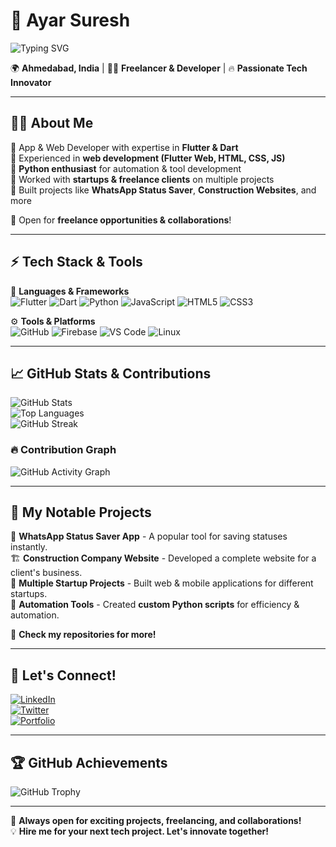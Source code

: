 # 🚀 Ayar Suresh

![Typing SVG](https://readme-typing-svg.herokuapp.com?size=24&color=F70000&lines=Hi+there!+I'm+Ayar+Suresh+👋;Experienced+App+%26+Web+Developer+🚀;Flutter+%7C+Python+%7C+Automation+🔥;Open+to+Freelance+%26+Collaboration!+🤝)

🌍 **Ahmedabad, India** | 👨‍💻 **Freelancer & Developer** | 🔥 **Passionate Tech Innovator**  

---
## 👨‍💻 **About Me**
🔹 App & Web Developer with expertise in **Flutter & Dart**  
🔹 Experienced in **web development (Flutter Web, HTML, CSS, JS)**  
🔹 **Python enthusiast** for automation & tool development  
🔹 Worked with **startups & freelance clients** on multiple projects  
🔹 Built projects like **WhatsApp Status Saver**, **Construction Websites**, and more  

💼 Open for **freelance opportunities & collaborations**!  

---

## ⚡ **Tech Stack & Tools**
🚀 **Languages & Frameworks**  
![Flutter](https://img.shields.io/badge/Flutter-02569B?style=flat&logo=flutter&logoColor=white)
![Dart](https://img.shields.io/badge/Dart-0175C2?style=flat&logo=dart&logoColor=white)
![Python](https://img.shields.io/badge/Python-3776AB?style=flat&logo=python&logoColor=white)
![JavaScript](https://img.shields.io/badge/JavaScript-F7DF1E?style=flat&logo=javascript&logoColor=black)
![HTML5](https://img.shields.io/badge/HTML5-E34F26?style=flat&logo=html5&logoColor=white)
![CSS3](https://img.shields.io/badge/CSS3-1572B6?style=flat&logo=css3&logoColor=white)

⚙️ **Tools & Platforms**  
![GitHub](https://img.shields.io/badge/GitHub-181717?style=flat&logo=github&logoColor=white)
![Firebase](https://img.shields.io/badge/Firebase-FFCA28?style=flat&logo=firebase&logoColor=black)
![VS Code](https://img.shields.io/badge/VS%20Code-007ACC?style=flat&logo=visual-studio-code&logoColor=white)
![Linux](https://img.shields.io/badge/Linux-FCC624?style=flat&logo=linux&logoColor=black)

---

## 📈 **GitHub Stats & Contributions**
![GitHub Stats](https://github-readme-stats.vercel.app/api?username=yourusername&show_icons=true&theme=radical)  
![Top Languages](https://github-readme-stats.vercel.app/api/top-langs/?username=yourusername&layout=compact&theme=radical)  
![GitHub Streak](https://github-readme-streak-stats.herokuapp.com/?user=yourusername&theme=radical)  

### 🔥 Contribution Graph
![GitHub Activity Graph](https://github-readme-activity-graph.vercel.app/graph?username=yourusername&theme=react-dark)

---

## 🌟 **My Notable Projects**
📱 **WhatsApp Status Saver App** - A popular tool for saving statuses instantly.  
🏗️ **Construction Company Website** - Developed a complete website for a client's business.  
🚀 **Multiple Startup Projects** - Built web & mobile applications for different startups.  
🔧 **Automation Tools** - Created **custom Python scripts** for efficiency & automation.

🔗 **Check my repositories for more!**  

---

## 🤝 **Let's Connect!**
[![LinkedIn](https://img.shields.io/badge/LinkedIn-blue?style=flat&logo=linkedin)](https://linkedin.com/in/yourprofile)  
[![Twitter](https://img.shields.io/badge/Twitter-1DA1F2?style=flat&logo=twitter&logoColor=white)](https://twitter.com/yourprofile)  
[![Portfolio](https://img.shields.io/badge/Portfolio-%2312100E.svg?&style=flat&logo=github&logoColor=white)](https://yourportfolio.com)  

---

## 🏆 **GitHub Achievements**
![GitHub Trophy](https://github-profile-trophy.vercel.app/?username=yourusername&theme=radical&no-frame=true&column=7)

---

🚀 **Always open for exciting projects, freelancing, and collaborations!**  
💡 **Hire me for your next tech project. Let's innovate together!**  
